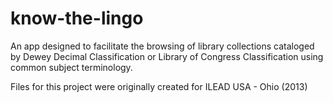 # know-the-lingo

An app designed to facilitate the browsing of library collections cataloged by Dewey Decimal Classification or Library of Congress Classification using common subject terminology.

Files for this project were originally created for ILEAD USA - Ohio (2013)
